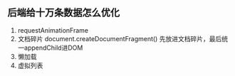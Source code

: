 ## 后端给十万条数据怎么优化

1. requestAnimationFrame
2. 文档碎片 document.createDocumentFragment() 先放进文档碎片，最后统一appendChild进DOM
3. 懒加载
4. 虚拟列表
